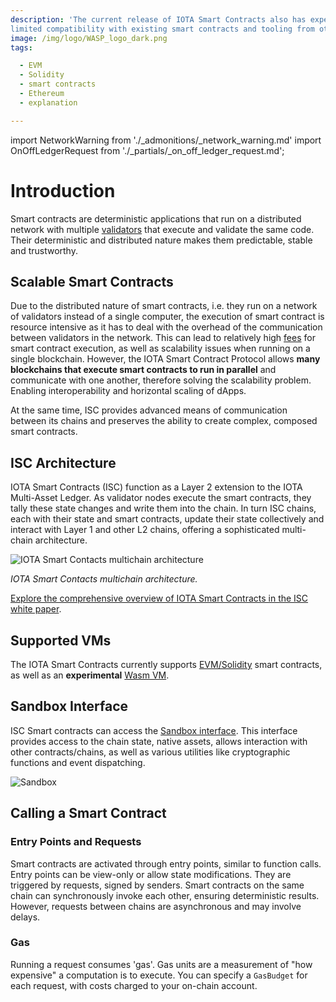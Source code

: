 ```yaml
---
description: 'The current release of IOTA Smart Contracts also has experimental support for EVM/Solidity, providing
limited compatibility with existing smart contracts and tooling from other EVM based chains like Ethereum.'
image: /img/logo/WASP_logo_dark.png
tags:

  - EVM
  - Solidity
  - smart contracts
  - Ethereum
  - explanation

---
```

import NetworkWarning from './_admonitions/_network_warning.md'
import OnOffLedgerRequest from './_partials/_on_off_ledger_request.md';

# Introduction

<NetworkWarning/>

Smart contracts are deterministic applications that run on a distributed network with multiple
[validators](explanations/validators.md) that execute and validate the same code.
Their deterministic and distributed nature makes them predictable, stable and trustworthy.

## Scalable Smart Contracts

Due to the distributed nature of smart contracts, i.e. they run on a network of validators instead of a single computer,
the execution of smart contract is resource intensive as it has to deal with the overhead of the communication between validators in the network.
This can lead to relatively high [fees](#gas) for smart contract execution, as well as scalability issues when running on 
a single blockchain. However, the IOTA Smart Contract Protocol allows **many blockchains that execute smart contracts to
run in parallel** and communicate with one another, therefore solving the scalability problem. Enabling interoperability and horizontal scaling of dApps.

At the same time, ISC provides advanced means of communication between its chains and preserves the ability to create
complex, composed smart contracts.

## ISC Architecture

IOTA Smart Contracts (ISC) function as a Layer 2 extension to the IOTA Multi-Asset Ledger.
As validator nodes execute the smart contracts, they tally these state changes and write them into the chain.
In turn ISC chains, each with their state and smart contracts, update their state collectively and interact with Layer 1
and other L2 chains, offering a sophisticated multi-chain architecture.

![IOTA Smart Contacts multichain architecture](/img/multichain.png 'Click to see the full-size image.')

_IOTA Smart Contacts multichain architecture._

[Explore the comprehensive overview of IOTA Smart Contracts in the ISC white paper](https://files.iota.org/papers/ISC_WP_Nov_10_2021.pdf).

## Supported VMs

The IOTA Smart Contracts currently
supports [EVM/Solidity](getting-started/languages-and-vms.md#evmsolidity-based-smart-contracts)
smart contracts, as well as an **experimental** [Wasm VM](getting-started/languages-and-vms.md#wasm-vm-for-isc).

## Sandbox Interface

ISC Smart contracts can access the [Sandbox interface](explanations/sandbox.md). 
This interface provides access to the chain state, native assets, allows interaction with other contracts/chains, as 
well as various utilities like cryptographic functions and event dispatching.

![Sandbox](/img/sandbox.png)

## Calling a Smart Contract

### Entry Points and Requests

Smart contracts are activated through entry points, similar to function calls. Entry points can be view-only or allow state
modifications. They are triggered by requests, signed by senders. Smart contracts on the same chain can
synchronously invoke each other, ensuring deterministic results. However, requests between chains are asynchronous and
may involve delays.

### Gas

Running a request consumes 'gas'. Gas units are a measurement of "how expensive" a computation is to execute. You can specify a `GasBudget` 
for each request, with costs charged to your on-chain account. 

<OnOffLedgerRequest/>
